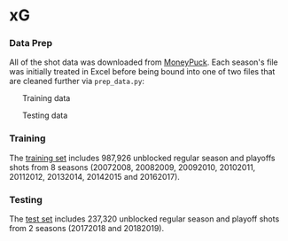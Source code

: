 # xG

### Data Prep
All of the shot data was downloaded from <a href="http://moneypuck.com/data.htm">MoneyPuck</a>. Each season's file was initially treated in Excel before being bound into one of two files that are cleaned further via <code>prep_data.py</code>:
<ul>Training data</ul>
<ul>Testing data</ul>

### Training
The <a href="https://drive.google.com/file/d/1rAEsvR4efPrDjyqWFCL8i1OciWfXxKs7/view?usp=sharing">training set</a> includes 987,926 unblocked regular season and playoffs shots from 8 seasons (20072008, 20082009, 20092010, 20102011, 20112012, 20132014, 20142015 and 20162017).

### Testing
The <a href="https://drive.google.com/file/d/1C5l53rmSugEvGRdRH0cKAyBzSOHlAaeE/view?usp=sharing">test set</a> includes 237,320 unblocked regular season and playoff shots from 2 seasons (20172018 and 20182019).
